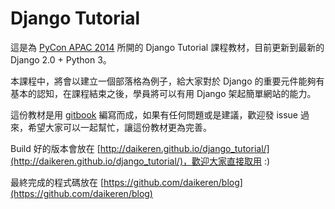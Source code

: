 # Django Tutorial

這是為 [PyCon APAC 2014](https://tw.pycon.org/2014apac/) 所開的 Django Tutorial 課程教材，目前更新到最新的 Django 2.0 + Python 3。

本課程中，將會以建立一個部落格為例子，給大家對於 Django 的重要元件能夠有基本的認知，在課程結束之後，學員將可以有用 Django 架起簡單網站的能力。

這份教材是用 [gitbook](http://www.gitbook.io/) 編寫而成，如果有任何問題或是建議，歡迎發 issue 過來，希望大家可以一起幫忙，讓這份教材更為完善。

Build 好的版本會放在 [http://daikeren.github.io/django_tutorial/](http://daikeren.github.io/django_tutorial/)，歡迎大家直接取用 :)

最終完成的程式碼放在 [https://github.com/daikeren/blog](https://github.com/daikeren/blog)
